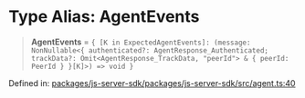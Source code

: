 # Type Alias: AgentEvents

> **AgentEvents** = `{ [K in ExpectedAgentEvents]: (message: NonNullable<{ authenticated?: AgentResponse_Authenticated; trackData?: Omit<AgentResponse_TrackData, "peerId"> & { peerId: PeerId } }[K]>) => void }`

Defined in: [packages/js-server-sdk/packages/js-server-sdk/src/agent.ts:40](https://github.com/fishjam-cloud/js-server-sdk/blob/47c214593e589512a3ba31be9d92be66ca83da9a/packages/js-server-sdk/src/agent.ts#L40)
